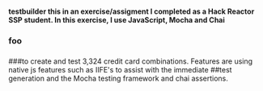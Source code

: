 
#### testbuilder this in an exercise/assigment I completed as a Hack Reactor SSP student.  In this exercise, I use JavaScript, Mocha and Chai

### foo

###
###to create and test 3,324 credit card combinations.  Features are using native js features such as IIFE's to assist with the immediate ##test generation and the Mocha testing framework and chai assertions.
